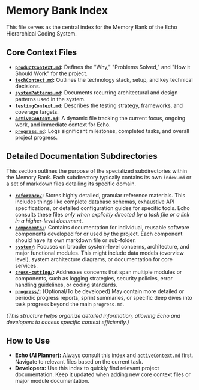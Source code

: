 # Memory Bank Index

This file serves as the central index for the Memory Bank of the Echo Hierarchical Coding System.

## Core Context Files

-   **[`productContext.md`](productContext.md):** Defines the "Why," "Problems Solved," and "How it Should Work" for the project.
-   **[`techContext.md`](techContext.md):** Outlines the technology stack, setup, and key technical decisions.
-   **[`systemPatterns.md`](systemPatterns.md):** Documents recurring architectural and design patterns used in the system.
-   **[`testingContext.md`](testingContext.md):** Describes the testing strategy, frameworks, and coverage targets.
-   **[`activeContext.md`](activeContext.md):** A dynamic file tracking the current focus, ongoing work, and immediate context for Echo.
-   **[`progress.md`](progress.md):** Logs significant milestones, completed tasks, and overall project progress.

## Detailed Documentation Subdirectories

This section outlines the purpose of the specialized subdirectories within the Memory Bank. Each subdirectory typically contains its own `index.md` or a set of markdown files detailing its specific domain.

-   **[`reference/`](reference/index.md):** Stores highly detailed, granular reference materials. This includes things like complete database schemas, exhaustive API specifications, or detailed configuration guides for specific tools. Echo consults these files *only when explicitly directed by a task file or a link in a higher-level document*.
-   **[`components/`](components/index.md):** Contains documentation for individual, reusable software components developed for or used by the project. Each component should have its own markdown file or sub-folder.
-   **[`system/`](system/index.md):** Focuses on broader system-level concerns, architecture, and major functional modules. This might include data models (overview level), system architecture diagrams, or documentation for core services.
-   **[`cross-cutting/`](cross-cutting/index.md):** Addresses concerns that span multiple modules or components, such as logging strategies, security policies, error handling guidelines, or coding standards.
-   **[`progress/`](progress/index.md):** (Optional/To be developed) May contain more detailed or periodic progress reports, sprint summaries, or specific deep dives into task progress beyond the main `progress.md`.

*(This structure helps organize detailed information, allowing Echo and developers to access specific context efficiently.)*

## How to Use

-   **Echo (AI Planner):** Always consult this index and [`activeContext.md`](activeContext.md) first. Navigate to relevant files based on the current task.
-   **Developers:** Use this index to quickly find relevant project documentation. Keep it updated when adding new core context files or major module documentation.